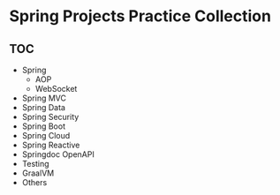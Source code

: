 # Spring Projects Practice Collection
## TOC
- Spring
  - AOP
  - WebSocket
- Spring MVC
- Spring Data
- Spring Security
- Spring Boot
- Spring Cloud
- Spring Reactive
- Springdoc OpenAPI
- Testing
- GraalVM
- Others
